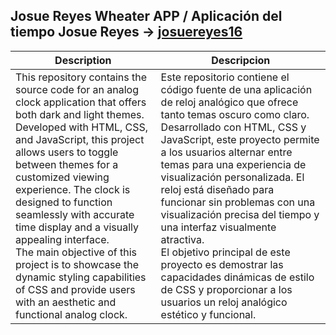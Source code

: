 
## Josue Reyes Wheater APP / Aplicación del tiempo Josue Reyes → [josuereyes16](https://github.com/josuereyes16)

| Description | Descripcion |
|---------|---------|
| This repository contains the source code for an analog clock application that offers both dark and light themes. Developed with HTML, CSS, and JavaScript, this project allows users to toggle between themes for a customized viewing experience. The clock is designed to function seamlessly with accurate time display and a visually appealing interface. <br> The main objective of this project is to showcase the dynamic styling capabilities of CSS and provide users with an aesthetic and functional analog clock. |	Este repositorio contiene el código fuente de una aplicación de reloj analógico que ofrece tanto temas oscuro como claro. Desarrollado con HTML, CSS y JavaScript, este proyecto permite a los usuarios alternar entre temas para una experiencia de visualización personalizada. El reloj está diseñado para funcionar sin problemas con una visualización precisa del tiempo y una interfaz visualmente atractiva. <br> El objetivo principal de este proyecto es demostrar las capacidades dinámicas de estilo de CSS y proporcionar a los usuarios un reloj analógico estético y funcional. |



